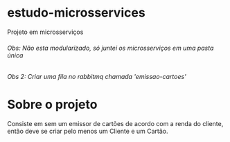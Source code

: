# estudo-microsservices
Projeto em microsserviços
###### Obs: Não esta modularizado, só juntei os microsserviços em uma pasta única
###### Obs 2: Criar uma fila no rabbitmq chamada 'emissao-cartoes'

# Sobre o projeto
Consiste em sem um emissor de cartões de acordo com a renda do cliente, então deve se criar pelo menos um Cliente e um Cartão.


